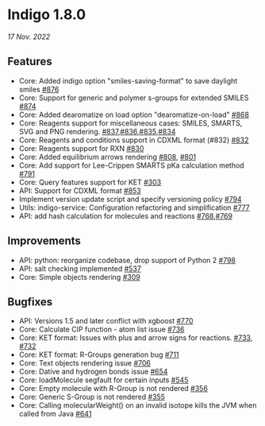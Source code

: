 # Indigo 1.8.0

*17 Nov. 2022*

## Features
* Core: Added indigo option "smiles-saving-format" to save daylight smiles [#876](https://github.com/epam/Indigo/issues/876)
* Core: Support for generic and polymer s-groups for extended SMILES [#874](https://github.com/epam/Indigo/issues/874)
* Core: Added dearomatize on load option "dearomatize-on-load" [#868](https://github.com/epam/Indigo/issues/868)
* Core: Reagents support for miscellaneous cases: SMILES, SMARTS, SVG and PNG rendering. [#837](https://github.com/epam/Indigo/issues/837),[#836](https://github.com/epam/Indigo/issues/836),[#835](https://github.com/epam/Indigo/issues/835),[#834](https://github.com/epam/Indigo/issues/834)
* Core: Reagents and conditions support in CDXML format (#832) [#832](https://github.com/epam/Indigo/issues/832)
* Core: Reagents support for RXN [#830](https://github.com/epam/Indigo/issues/832)
* Core: Added equilibrium arrows rendering [#808](https://github.com/epam/Indigo/issues/832), [#801](https://github.com/epam/Indigo/issues/801)
* Core: Add support for Lee-Crippen SMARTS pKa calculation method [#791](https://github.com/epam/Indigo/issues/791)
* Core: Query features support for KET [#303](https://github.com/epam/Indigo/issues/303) 
* API: Support for CDXML format [#853](https://github.com/epam/Indigo/issues/853)
* Implement version update script and specify versioning policy [#794](https://github.com/epam/Indigo/issues/794)
* Utils: indigo-service: Configuration refactoring and simplification [#777](https://github.com/epam/Indigo/issues/777)
* API: add hash calculation for molecules and reactions [#768](https://github.com/epam/Indigo/issues/768),[#769](https://github.com/epam/Indigo/issues/769)

## Improvements
* API: python: reorganize codebase, drop support of Python 2 [#798](https://github.com/epam/Indigo/issues/798)
* API: salt checking implemented [#537](https://github.com/epam/Indigo/issues/537)
* Core: Simple objects rendering [#309](https://github.com/epam/Indigo/issues/309)

## Bugfixes
* API: Versions 1.5 and later conflict with xgboost [#770](https://github.com/epam/Indigo/issues/778)
* Core: Calculate CIP function - atom list issue [#736](https://github.com/epam/Indigo/issues/736)
* Core: KET format: Issues with plus and arrow signs for reactions. [#733](https://github.com/epam/Indigo/issues/733), [#732](https://github.com/epam/Indigo/issues/732)
* Core: KET format: R-Groups generation bug [#711](https://github.com/epam/Indigo/issues/711)
* Core: Text objects rendering issue [#706](https://github.com/epam/Indigo/issues/706)
* Core: Dative and hydrogen bonds issue [#654](https://github.com/epam/Indigo/issues/654)
* Core: loadMolecule segfault for certain inputs [#545](https://github.com/epam/Indigo/issues/545)
* Core: Empty molecule with R-Group is not rendered [#356](https://github.com/epam/Indigo/issues/356)
* Core: Generic S-Group is not rendered [#355](https://github.com/epam/Indigo/issues/355)
* Core: Calling molecularWeight() on an invalid isotope kills the JVM when called from Java [#641](https://github.com/epam/Indigo/issues/641)
